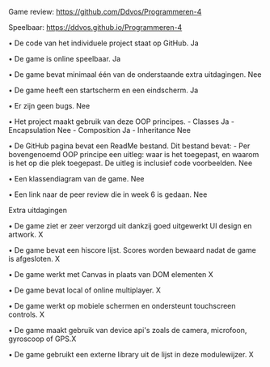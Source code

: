 Game review:
https://github.com/Ddvos/Programmeren-4

Speelbaar:
https://ddvos.github.io/Programmeren-4

• De code van het individuele project staat op GitHub.
Ja

• De game is online speelbaar.
  Ja
  
• De game bevat minimaal één van de onderstaande extra uitdagingen.
  Nee
  
• De game heeft een startscherm en een eindscherm.
  Ja
  
• Er zijn geen bugs.
  Nee
  
• Het project maakt gebruik van deze OOP principes.
    - Classes Ja
    - Encapsulation Nee
    - Composition Ja
    - Inheritance Nee

• De GitHub pagina bevat een ReadMe bestand. Dit bestand bevat:
    - Per bovengenoemd OOP principe een uitleg: waar is het toegepast, en waarom is het op die plek toegepast. De uitleg is     inclusief code voorbeelden.
    Nee

• Een klassendiagram van de game.
  Nee
  
• Een link naar de peer review die in week 6 is gedaan.
  Nee

Extra uitdagingen

• De game ziet er zeer verzorgd uit dankzij goed uitgewerkt UI design en artwork. X

• De game bevat een hiscore lijst. Scores worden bewaard nadat de game is afgesloten. X

• De game werkt met Canvas in plaats van DOM elementen X

• De game bevat local of online multiplayer. X

• De game werkt op mobiele schermen en ondersteunt touchscreen controls. X

• De game maakt gebruik van device api's zoals de camera, microfoon, gyroscoop of GPS.X

• De game gebruikt een externe library uit de lijst in deze modulewijzer. X

